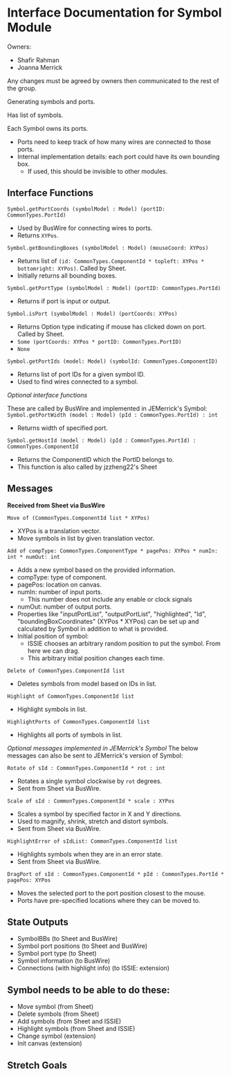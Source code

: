 # Interface Documentation for Symbol Module

Owners:
 - Shafir Rahman
 - Joanna Merrick

Any changes must be agreed by owners then communicated to the rest of the group.

Generating symbols and ports.

Has list of symbols.

Each Symbol owns its ports.
 - Ports need to keep track of how many wires are connected to those ports.
 - Internal implementation details: each port could have its own bounding box.
    - If used, this should be invisible to other modules.

## Interface Functions

`Symbol.getPortCoords (symbolModel : Model) (portID: CommonTypes.PortId)`
 - Used by BusWire for connecting wires to ports.
 - Returns `XYPos`.

`Symbol.getBoundingBoxes (symbolModel : Model) (mouseCoord: XYPos)`
 - Returns list of `(id: CommonTypes.ComponentId * topleft: XYPos * bottomright: XYPos)`. Called by Sheet.
 - Initially returns all bounding boxes.

`Symbol.getPortType (symbolModel : Model) (portID: CommonTypes.PortId)`
 - Returns if port is input or output.

`Symbol.isPort (symbolModel : Model) (portCoords: XYPos)`
 - Returns Option type indicating if mouse has clicked down on port. Called by Sheet.
 - `Some (portCoords: XYPos * portID: CommonTypes.PortID)`
 - `None`

`Symbol.getPortIds (model: Model) (symbolId: CommonTypes.ComponentID)`
 - Returns list of port IDs for a given symbol ID.
 - Used to find wires connected to a symbol.

*Optional interface functions*

These are called by BusWire and implemented in JEMerrick's Symbol:
`Symbol.getPortWidth (model : Model) (pId : CommonTypes.PortId) : int`
 - Returns width of specified port.

`Symbol.getHostId (model : Model) (pId : CommonTypes.PortId) : CommonTypes.ComponentId`
 - Returns the ComponentID which the PortID belongs to.
 - This function is also called by jzzheng22's Sheet

## Messages
**Received from Sheet via BusWire**

`Move of (CommonTypes.ComponentId list * XYPos)`
 - XYPos is a translation vector.
 - Move symbols in list by given translation vector.

`Add of compType: CommonTypes.ComponentType * pagePos: XYPos * numIn: int * numOut: int`
 - Adds a new symbol based on the provided information.
 - compType: type of component.
 - pagePos: location on canvas.
 - numIn: number of input ports.
    - This number does not include any enable or clock signals
 - numOut: number of output ports.
 - Properties like "inputPortList", "outputPortList", "highlighted", "Id", "boundingBoxCoordinates" (XYPos * XYPos) can be set up and calculated by Symbol in addition to what is provided.
 - Initial position of symbol:
    - ISSIE chooses an arbitrary random position to put the symbol. From here we can drag. 
    - This arbitrary initial position changes each time.

`Delete of CommonTypes.ComponentId list`
 - Deletes symbols from model based on IDs in list.

`Highlight of CommonTypes.ComponentId list`
- Highlight symbols in list.

`HighlightPorts of CommonTypes.ComponentId list`
 - Highlights all ports of symbols in list.

*Optional messages implemented in JEMerrick's Symbol* 
The below messages can also be sent to JEMerrick's version of Symbol:

`Rotate of sId : CommonTypes.ComponentId * rot : int`
 - Rotates a single symbol clockwise by `rot` degrees.
 - Sent from Sheet via BusWire.

`Scale of sId : CommonTypes.ComponentId * scale : XYPos`
 - Scales a symbol by specified factor in X and Y directions.
 - Used to magnify, shrink, stretch and distort symbols.
 - Sent from Sheet via BusWire.

`HighlightError of sIdList: CommonTypes.ComponentId list`
 - Highlights symbols when they are in an error state.
 - Sent from Sheet via BusWire.
 
`DragPort of sId : CommonTypes.ComponentId * pId : CommonTypes.PortId * pagePos: XYPos`
 - Moves the selected port to the port position closest to the mouse.
 - Ports have pre-specified locations where they can be moved to.



## State Outputs
 - SymbolBBs (to Sheet and BusWire)
 - Symbol port positions (to Sheet and BusWire)
 - Symbol port type (to Sheet)
 - Symbol information (to BusWire)
 - Connections (with highlight info) (to ISSIE: extension)

## Symbol needs to be able to do these:
 - Move symbol (from Sheet)
 - Delete symbols (from Sheet)
 - Add symbols (from Sheet and ISSIE)
 - Highlight symbols (from Sheet and ISSIE)
 - Change symbol (extension)
 - Init canvas (extension)

 ## Stretch Goals
 
